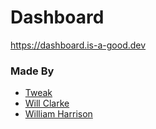 # Dashboard
https://dashboard.is-a-good.dev

### Made By
* [Tweak](https://github.com/Tweak4141)
* [Will Clarke](https://github.com/wclarkey)
* [William Harrison](https://github.com/williamdavidharrison)
